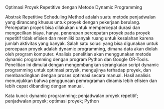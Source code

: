 

Optimasi Proyek Repetitive dengan Metode Dynamic Programming

Abstrak
Repetitive Scheduling Method adalah suatu metode penjadwalan yang dirancang khusus untuk proyek dengan pekerjaan berulang. Percepatan proyek bisa dilakukan untuk mempercepat durasi dan mengecilkan biaya, hanya, penerapan percepatan proyek pada proyek repetitif tidak efisien dan memiliki banyak ruang untuk kesalahan karena jumlah aktivitas yang banyak. Salah satu solusi yang bisa digunakan untuk percepaan proyek adalah dynamic programming, dimana data akan diolah oleh program komputer. Analisis penelitian akan menggunakan metode dynamic programming dengan program Python dan Google OR-Tools. Penelitian ini dimulai dengan mengembangkan serangkaian script dynamic programming untuk optimasi proyek, mengujinya terhadap proyek, dan membandingkan dengan proses optimasi secara manual. Hasil analisis menunjukkan bahwa penggunaan pemrograman dinamis lebih efisien dan lebih cepat dibanding dengan manual.

Kata kunci: dynamic programming; penjadwalan proyek repetitif; penjadwalan proyek; optimasi proyek; Python
